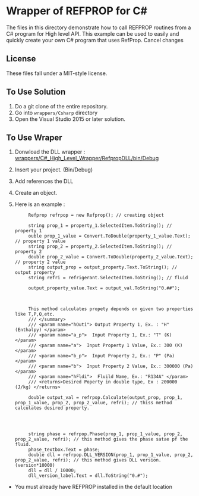 # Wrapper of REFPROP for C&#35;

The files in this directory demonstrate how to call REFPROP routines from a C# program for High level API. This example can be used to easily and quickly create your own C# program that uses RefProp.
Cancel changes
## License

These files fall under a MIT-style license.

## To Use Solution

1. Do a git clone of the entire repository.
2. Go into ``wrappers/Csharp`` directory
3. Open the Visual Studio 2015 or later solution.

## To Use Wraper

1. Donwload the DLL wrapper : [wrappers/C#_High_Level_Wrapper/RefpropDLL/bin/Debug](https://github.com/meyinyil/REFPROP-wrappers/tree/master/wrappers/C%23_High_Level_Wrapper/RefpropDLL/bin/Debug)
2. Insert your project. (Bin/Debug)
3. Add references the DLL
4. Create an object.
5. Here is an example :

            Refprop refrpop = new Refprop(); // creating object

            string prop_1 = property_1.SelectedItem.ToString(); // property 1
            ouble prop_1_value = Convert.ToDouble(property_1_value.Text); // property 1 value
            string prop_2 = property_2.SelectedItem.ToString(); // property 2
            double prop_2_value = Convert.ToDouble(property_2_value.Text); // property 2 value
            string output_prop = output_property.Text.ToString(); // output property
            string refri = refrigerant.SelectedItem.ToString(); // fluid

            output_property_value.Text = output_val.ToString("0.##");



            This method calculates propety depends on given two properties like T,P,Q,etc.
            /// </summary>
            /// <param name="hOuti"> Output Property 1, Ex. : "H" (Enthalpy) </param>
            /// <param name="a_p">  Input Property 1, Ex.: "T" (K) </param>
            /// <param name="a">  Input Property 1 Value, Ex.: 300 (K) </param>
            /// <param name="b_p">  Input Property 2, Ex.: "P" (Pa) </param>
            /// <param name="b">  Input Property 2 Value, Ex.: 300000 (Pa) </param>
            /// <param name="hFldi">  Fluild Name, Ex.: "R134A" </param>
            /// <returns>Desired Poperty in double type, Ex : 200000 (J/kg) </returns>

            double output_val = refrpop.Calculate(output_prop, prop_1, prop_1_value, prop_2, prop_2_value, refri); // thiss method calculates desired property.




            string phase = refrpop.Phase(prop_1, prop_1_value, prop_2, prop_2_value, refri); // this method gives the phase satae pf the fluid.
            phase_textbox.Text = phase;
            double dll = refrpop.DLL_VERSION(prop_1, prop_1_value, prop_2, prop_2_value, refri); // this method gives DLL version. (version*10000)
            dll = dll / 10000;
            dll_version_label.Text = dll.ToString("0.#"); 
      


* You must already have REFPROP installed in the default location
